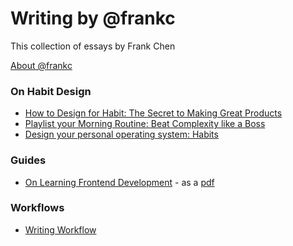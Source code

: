 # Writing by @frankc

This collection of essays by Frank Chen

[About @frankc](https://github.com/fxchen/frankc/blob/master/2014%20May/hello-world.md)

### On Habit Design

- [How to Design for Habit: The Secret to Making Great Products](https://github.com/fxchen/frankc/blob/master/2014%20July/design-for-habit.md)
- [Playlist your Morning Routine: Beat Complexity like a Boss](https://github.com/fxchen/frankc/blob/master/2014%20July/morning-routines.md)
- [Design your personal operating system: Habits](https://github.com/fxchen/frankc/blob/master/2014%20May/habits.md)

### Guides

- [On Learning Frontend Development](https://github.com/fxchen/frankc/blob/master/2014%20October/learning-frontend-software.md) - as a [pdf](https://github.com/fxchen/frankc/raw/master/2014%20October/learning-frontend-software.pdf)

### Workflows

- [Writing Workflow](https://github.com/fxchen/frankc/blob/master/2014%20August/writing-workflow-1.md)
